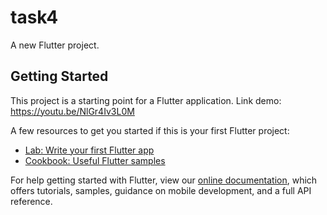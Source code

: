 # task4

A new Flutter project.

## Getting Started

This project is a starting point for a Flutter application. Link demo: https://youtu.be/NlGr4Iv3L0M

A few resources to get you started if this is your first Flutter project:

- [Lab: Write your first Flutter app](https://flutter.dev/docs/get-started/codelab)
- [Cookbook: Useful Flutter samples](https://flutter.dev/docs/cookbook)

For help getting started with Flutter, view our
[online documentation](https://flutter.dev/docs), which offers tutorials,
samples, guidance on mobile development, and a full API reference.
